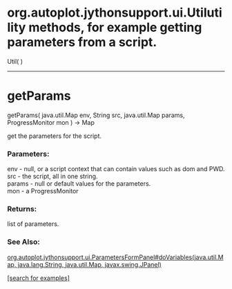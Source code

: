 # org.autoplot.jythonsupport.ui.Utilutility methods, for example getting parameters from a script.
Util( )


***
<a name="getParams"></a>
# getParams
getParams( java.util.Map env, String src, java.util.Map params, ProgressMonitor mon ) &rarr; Map

get the parameters for the script.

### Parameters:
env - null, or a script context that can contain values such as dom and PWD.
<br>src - the script, all in one string.
<br>params - null or default values for the parameters.
<br>mon - a ProgressMonitor

### Returns:
list of parameters.
### See Also:
<a href='https://git.uiowa.edu/jbf/autoplot/-/blob/master/doc/org/autoplot/jythonsupport/ui/ParametersFormPanel.md#doVariables'>org.autoplot.jythonsupport.ui.ParametersFormPanel#doVariables(java.util.Map, java.lang.String, java.util.Map, javax.swing.JPanel)</a> <br>

<a href="https://github.com/autoplot/dev/search?q=getParams&unscoped_q=getParams">[search for examples]</a>

